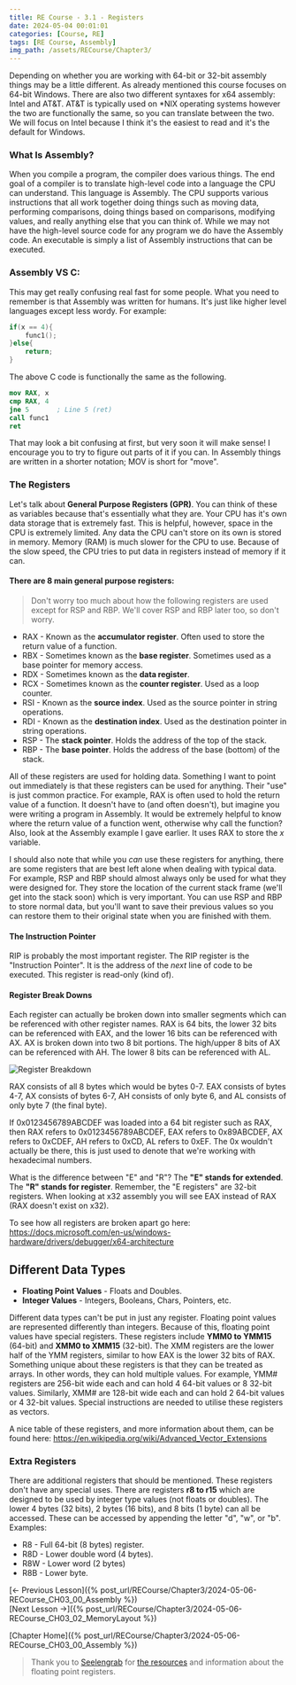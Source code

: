```yaml
---
title: RE Course - 3.1 - Registers
date: 2024-05-04 00:01:01
categories: [Course, RE]
tags: [RE Course, Assembly]
img_path: /assets/RECourse/Chapter3/
---
```


Depending on whether you are working with 64-bit or 32-bit assembly things may be a little different. As already mentioned this course focuses on 64-bit Windows. There are also two different syntaxes for x64 assembly: Intel and AT&T. AT&T is typically used on *NIX operating systems however the two are functionally the same, so you can translate between the two. We will focus on Intel because I think it's the easiest to read and it's the default for Windows. 

### What Is Assembly?

When you compile a program, the compiler does various things. The end goal of a compiler is to translate high-level code into a language the CPU can understand. This language is Assembly. The CPU supports various instructions that all work together doing things such as moving data, performing comparisons, doing things based on comparisons, modifying values, and really anything else that you can think of. While we may not have the high-level source code for any program we do have the Assembly code. An executable is simply a list of Assembly instructions that can be executed.

### Assembly VS C:

This may get really confusing real fast for some people. What you need to remember is that Assembly was written for humans. It's just like higher level languages except less wordy. For example:  
```c
if(x == 4){
    func1();
}else{
    return;
}
```

The above C code is functionally the same as the following.
```nasm
mov RAX, x
cmp RAX, 4
jne 5       ; Line 5 (ret)
call func1
ret
```

That may look a bit confusing at first, but very soon it will make sense! I encourage you to try to figure out parts of it if you can. In Assembly things are written in a shorter notation; MOV is short for "move". 

### The Registers

Let's talk about **General Purpose Registers (GPR)**. You can think of these as variables because that's essentially what they are. Your CPU has it's own data storage that is extremely fast. This is helpful, however, space in the CPU is extremely limited. Any data the CPU can't store on its own is stored in memory. Memory (RAM) is much slower for the CPU to use. Because of the slow speed, the CPU tries to put data in registers instead of memory if it can.

#### There are 8 main general purpose registers:

> Don't worry too much about how the following registers are used except for RSP and RBP. We'll cover RSP and RBP later too, so don't worry.

* RAX - Known as the **accumulator register**. Often used to store the return value of a function.
* RBX - Sometimes known as the **base register**. Sometimes used as a base pointer for memory access.
* RDX - Sometimes known as the **data register**. 
* RCX - Sometimes known as the **counter register**. Used as a loop counter.
* RSI - Known as the **source index**. Used as the source pointer in string operations.
* RDI - Known as the **destination index**. Used as the destination pointer in string operations.
* RSP - The **stack pointer**. Holds the address of the top of the stack.
* RBP - The **base pointer**. Holds the address of the base (bottom) of the stack.

All of these registers are used for holding data. Something I want to point out immediately is that these registers can be used for anything. Their "use" is just common practice. For example, RAX is often used to hold the return value of a function. It doesn't have to (and often doesn't), but imagine you were writing a program in Assembly. It would be extremely helpful to know where the return value of a function went, otherwise why call the function? Also, look at the Assembly example I gave earlier. It uses RAX to store the *x* variable.

I should also note that while you *can* use these registers for anything, there are some registers that are best left alone when dealing with typical data. For example, RSP and RBP should almost always only be used for what they were designed for. They store the location of the current stack frame (we'll get into the stack soon) which is very important. You can use RSP and RBP to store normal data, but you'll want to save their previous values so you can restore them to their original state when you are finished with them. 

#### The Instruction Pointer

RIP is probably the most important register. The RIP register is the "Instruction Pointer". It is the address of the *next* line of code to be executed. This register is read-only (kind of).

#### Register Break Downs

Each register can actually be broken down into smaller segments which can be referenced with other register names. RAX is 64 bits, the lower 32 bits can be referenced with EAX, and the lower 16 bits can be referenced with AX. AX is broken down into two 8 bit portions. The high/upper 8 bits of AX can be referenced with AH. The lower 8 bits can be referenced with AL.

![Register Breakdown](RegisterBreakdown.png)

RAX consists of all 8 bytes which would be bytes 0-7. EAX consists of bytes 4-7, AX consists of bytes 6-7, AH consists of only byte 6, and AL consists of only byte 7 (the final byte).

If 0x0123456789ABCDEF was loaded into a 64 bit register such as RAX, then RAX refers to 0x0123456789ABCDEF, EAX refers to 0x89ABCDEF, AX refers to 0xCDEF, AH refers to 0xCD, AL refers to 0xEF. The 0x wouldn't actually be there, this is just used to denote that we're working with hexadecimal numbers.

What is the difference between "E" and "R"? The **"E" stands for extended**. The **"R" stands for register**. Remember, the "E registers" are 32-bit registers. When looking at x32 assembly you will see EAX instead of RAX (RAX doesn't exist on x32).

To see how all registers are broken apart go here:  
<https://docs.microsoft.com/en-us/windows-hardware/drivers/debugger/x64-architecture>

## Different Data Types
* **Floating Point Values** - Floats and Doubles.
* **Integer Values** - Integers, Booleans, Chars, Pointers, etc.

Different data types can't be put in just any register. Floating point values are represented differently than integers. Because of this, floating point values have special registers. These registers include **YMM0 to YMM15** (64-bit) and **XMM0 to XMM15** (32-bit). The XMM registers are the lower half of the YMM registers, similar to how EAX is the lower 32 bits of RAX. Something unique about these registers is that they can be treated as arrays. In other words, they can hold multiple values. For example, YMM# registers are 256-bit wide each and can hold 4 64-bit values or 8 32-bit values. Similarly, XMM# are 128-bit wide each and can hold 2 64-bit values or 4 32-bit values. Special instructions are needed to utilise these registers as vectors.

A nice table of these registers, and more information about them, can be found here: <https://en.wikipedia.org/wiki/Advanced_Vector_Extensions>

### Extra Registers

There are additional registers that should be mentioned. These registers don't have any special uses. There are registers **r8 to r15** which are designed to be used by integer type values (not floats or doubles). The lower 4 bytes (32 bits), 2 bytes (16 bits), and 8 bits (1 byte) can all be accessed. These can be accessed by appending the letter "d", "w", or "b".  
Examples: 
* R8 - Full 64-bit (8 bytes) register.
* R8D - Lower double word (4 bytes).
* R8W - Lower word (2 bytes)
* R8B - Lower byte.

[<- Previous Lesson]({% post_url/RECourse/Chapter3/2024-05-06-RECourse_CH03_00_Assembly %})  
[Next Lesson ->]({% post_url/RECourse/Chapter3/2024-05-06-RECourse_CH03_02_MemoryLayout %})  

[Chapter Home]({% post_url/RECourse/Chapter3/2024-05-06-RECourse_CH03_00_Assembly %})  

> Thank you to [Seelengrab](https://github.com/Seelengrab) for [the resources](https://en.wikipedia.org/wiki/Advanced_Vector_Extensions) and information about the floating point registers.